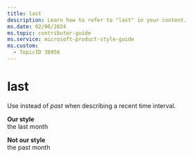 ```yaml
---
title: last
description: Learn how to refer to "last" in your content.
ms.date: 02/06/2024
ms.topic: contributor-guide
ms.service: microsoft-product-style-guide
ms.custom:
  - TopicID 38956
---
```



# last

Use instead of _past_ when describing a recent time interval.

**Our style**  
the last month

**Not our style**  
the past month

